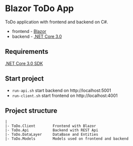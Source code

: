 # Blazor ToDo App
ToDo application with frontend and backend on C#.
* frontend - [Blazor](https://dotnet.microsoft.com/apps/aspnet/web-apps/client)
* backend - [.NET Core 3.0](https://docs.microsoft.com/dotnet/core/whats-new/dotnet-core-3-0)

## Requirements
[.NET Core 3.0 SDK](https://dotnet.microsoft.com/download/dotnet-core/3.0)

## Start project
* `run-api.sh` start backend on http://localhost:5001
* `run-client.sh` start frontend on http://localhost:4001

## Project structure
```
|
|- ToDo.Client        Frontend with Blazor
|- ToDo.Api           Backend with REST Api
|- ToDo.DataLayer     DataBase and Entities
|- ToDo.Models        Models used on frontend and backend
```
